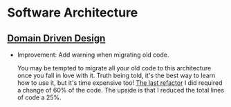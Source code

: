 # Software Architecture

## [Domain Driven Design](domain_driven_design.md)

* Improvement: Add warning when migrating old code.

    You may be tempted to migrate all your old code to this architecture once
    you fall in love with it. Truth being told, it's the best way to learn how to
    use it, but it's time expensive too! [The last
    refactor](https://github.com/johnwidhalm/clinv/pull/40) I did required a
    change of 60% of the code. The upside is that I reduced the total lines of
    code a 25%.